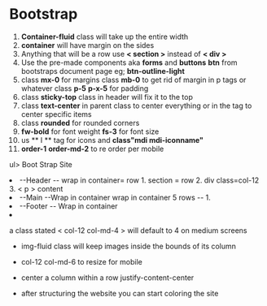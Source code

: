 # Bootstrap

1. **Container-fluid** class will take up the entire width
2. **container** will have margin on the sides
3. Anything that will be a row use **< section >** 
instead of **< div >**
4. Use the pre-made components aka **forms** and **buttons** **btn** from bootstraps document page eg; **btn-outline-light**
5. class **mx-0** for margins class **mb-0** to get rid of margin in p tags or whatever class **p-5** **p-x-5** for padding
6. class **sticky-top** class in header will fix it to the top
7. class **text-center** in parent class to center everything or in the tag to center specific items
8. class **rounded** for rounded corners
9. **fw-bold** for font weight **fs-3** for font size
10. us ** I ** tag for icons and **class"mdi mdi-iconname"**
11. **order-1** **order-md-2** to re order per mobile

ul>  Boot Strap Site
<li>--Header -- wrap in container= row
    1. section = row
    2. div class=col-12
    3. < p > content

<li>--Main --Wrap in container wrap in container
  5 rows -- 
   1. 

<li>--Footer -- Wrap in container

<li> 

</ul>

a class stated < col-12 col-md-4 > will default to 4 on medium screens

* img-fluid class will keep images inside the bounds of its column

* col-12 col-md-6 to resize for mobile

* center a column within a row justify-content-center

* after structuring the website you can start coloring the site